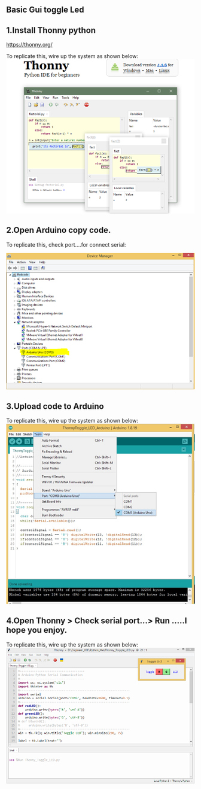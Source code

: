 ## Basic Gui toggle Led

## 1.Install Thonny python 

  https://thonny.org/

To replicate this, wire up the system as shown below:
![system_diagram](https://github.com/okaisank/Thonny-python-Gui-toggle-Led/blob/180becea55b549ac1379baea85ad99dca91ca18c/Capture%202.PNG)

  
## 2.Open Arduino copy code.

To replicate this, check port....for connect serial:

![system_diagram](https://github.com/okaisank/Thonny-python-Gui-toggle-Led/blob/a701a930668ccc729a51f5b10d35dd9021b2465d/Thonny-Toggle-LED/Capture%201.PNG)

## 3.Upload code to Arduino

To replicate this, wire up the system as shown below:
![system_diagram](https://github.com/okaisank/Thonny-python-Gui-toggle-Led/blob/b5d3aa0fe497101cd34a946a8fa686d89f28c295/port.jpg)

## 4.Open Thonny >  Check serial port...> Run .....I hope you enjoy.

To replicate this, wire up the system as shown below:
![system_diagram](https://github.com/okaisank/Thonny-python-Gui-toggle-Led/blob/e3a7c8079f5752538e088474c818168ac7d7751a/Thonny-Toggle-LED/Capture.PNG)
